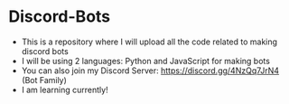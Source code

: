 # Discord-Bots
- This is a repository where I will upload all the code related to making discord bots
- I will be using 2 languages: Python and JavaScript for making bots
- You can also join my Discord Server: https://discord.gg/4NzQq7JrN4 (Bot Family)
- I am learning currently!
